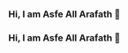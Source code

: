 ### Hi, I am Asfe All Arafath 👋
### Hi, I am Asfe All Arafath 👋

<!--
**Asfe1/Asfe1** is a ✨ _special_ ✨ repository because its `README.md` (this file) appears on your GitHub profile.



Skills: C / javascript  / HTML / CSS / Django / php / Adobe Primer pro / Microsoft Excel 

- 🔭 I’m currently working on United International University 
- 🌱 I’m currently learning Django / JavaScript / Bootstrap
- 👯 I’m looking to collaborate on Github 
- 💬 Ask me about Web Development 



